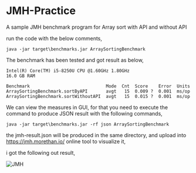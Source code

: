 # JMH-Practice

A sample JMH benchmark program for Array sort with API and without API

run the code with the below comments,

```java -jar target\benchmarks.jar ArraySortingBenchmark```

The benchmark has been tested and got result as below,

```
Intel(R) Core(TM) i5-8250U CPU @1.60GHz 1.80GHz
16.0 GB RAM
```

```
Benchmark                             Mode  Cnt  Score    Error  Units
ArraySortingBenchmark.sortByAPI       avgt   15  0.009 ?  0.001  ms/op
ArraySortingBenchmark.sortWithoutAPI  avgt   15  0.015 ?  0.001  ms/op
```
We can view the measures in GUI, for that you need to execute the command to produce JSON result with the following commands,

```
java -jar target\benchmarks.jar -rf json ArraySortingBenchmark
```

the jmh-result.json will be produced in the same directory, and upload into https://jmh.morethan.io/ online tool to visualize it,

i got the following out result,

![JMH](https://user-images.githubusercontent.com/13926114/67635278-53d19280-f8c5-11e9-94bf-130e6c6c294c.jpg)





